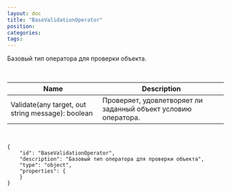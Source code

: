 ```yaml
---
layout: doc
title: "BaseValidationOperator"
position: 
categories: 
tags: 
---
```


Базовый тип оператора для проверки объекта.

 

|Name|Description|
|----|-----------|
|Validate(any target, out string message): boolean|Проверяет, удовлетворяет ли заданный объект условию оператора.|

   

```
{
	"id": "BaseValidationOperator",
	"description": "Базовый тип оператора для проверки объекта",
	"type": "object",
	"properties": {
	}
}
```

 

 

